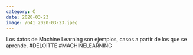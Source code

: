 ```yaml
--- 
category: C 
date: 2020-03-23 
image: /641_2020-03-23.jpeg 
--- 
```


Los datos de Machine Learning son ejemplos, casos a partir de los que se aprende. #DELOITTE #MACHINELEARNING
